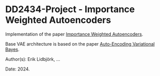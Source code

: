 # DD2434-Project - Importance Weighted Autoencoders

Implementation of the paper [Importance Weighted Autoencoders](https://arxiv.org/abs/1509.00519).

Base VAE architecture is based on the paper [Auto-Encoding Variational Bayes](https://arxiv.org/abs/1312.6114).

Author(s): Erik Lidbjörk, ...

Date: 2024.
